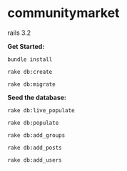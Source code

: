 communitymarket
===============

rails 3.2

**Get Started:**

```
bundle install
```

```
rake db:create
```

```
rake db:migrate
```

**Seed the database:**

```
rake db:live_populate
```

```
rake db:populate
```

```
rake db:add_groups
```

```
rake db:add_posts
```

```
rake db:add_users
```
